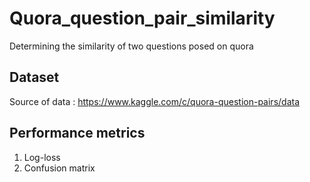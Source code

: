 # Quora_question_pair_similarity
Determining the similarity of two questions posed on quora

## Dataset

Source of data : https://www.kaggle.com/c/quora-question-pairs/data

## Performance metrics

1) Log-loss <br />
2) Confusion matrix
